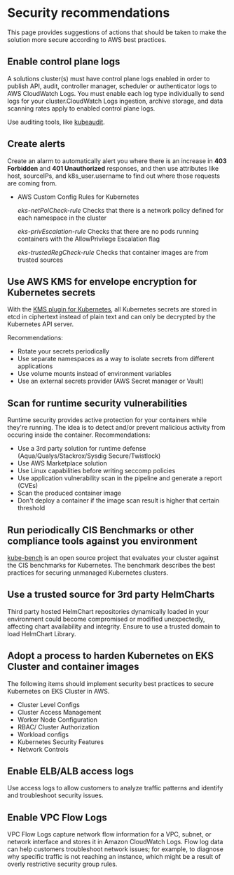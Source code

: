 # Security recommendations
This page provides suggestions of actions that should be taken to make the solution more secure according to AWS best practices.

## Enable control plane logs
A solutions cluster(s) must have control plane logs enabled in order to publish API, audit, controller manager, scheduler or authenticator logs to AWS CloudWatch Logs. You must enable each log type individually to send logs for your cluster.CloudWatch Logs ingestion, archive storage, and data scanning rates apply to enabled control plane logs.

 Use auditing tools, like [kubeaudit](https://github.com/Shopify/kubeaudit).

 ## Create alerts
 Create an alarm to automatically alert you where there is an increase in **403 Forbidden** and **401 Unauthorized** responses, and then use attributes like host, sourceIPs, and k8s_user.username to find out where those requests are coming from.

 - AWS Custom Config Rules for Kubernetes

    *eks-netPolCheck-rule* Checks that there is a network policy defined for each namespace in the cluster

    *eks-privEscalation-rule* Checks that there are no pods running containers with the AllowPrivilege Escalation flag

    *eks-trustedRegCheck-rule* Checks that container images are from trusted sources

## Use AWS KMS for envelope encryption for Kubernetes secrets
With the [KMS plugin for Kubernetes](https://docs.aws.amazon.com/eks/latest/userguide/enable-kms.html), all Kubernetes secrets are stored in etcd in ciphertext instead of plain text and can only be decrypted by the Kubernetes API server.

Recommendations:
- Rotate your secrets periodically
- Use separate namespaces as a way to isolate secrets from different applications
- Use volume mounts instead of environment variables
- Use an external secrets provider (AWS Secret manager or Vault)

## Scan for runtime security vulnerabilities
Runtime security provides active protection for your containers while they're running. The idea is to detect and/or prevent malicious activity from occuring inside the container.
Recommendations:
- Use a 3rd party solution for runtime defense (Aqua/Qualys/Stackrox/Sysdig Secure/Twistlock)
- Use AWS Marketplace solution 
- Use Linux capabilities before writing seccomp policies 
- Use application vulnerability scan in the pipeline and generate a report (CVEs)
- Scan the produced container image
- Don't deploy a container if the image scan result is higher that certain threshold

## Run periodically CIS Benchmarks or other compliance tools against you environment
[kube-bench](https://github.com/aquasecurity/kube-bench) is an open source project that evaluates your cluster against the CIS benchmarks for Kubernetes. The benchmark describes the best practices for securing unmanaged Kubernetes clusters.

## Use a trusted source for 3rd party HelmCharts
Third party hosted HelmChart repositories dynamically loaded in your environment could become compromised or modified unexpectedly, affecting chart availability and integrity. Ensure to use a trusted domain to load HelmChart Library.

## Adopt a process to harden Kubernetes on EKS Cluster and container images
The following items should implement security best practices to secure Kubernetes on EKS Cluster in AWS.

- Cluster Level Configs
- Cluster Access Management
- Worker Node Configuration
- RBAC/ Cluster Authorization
- Workload configs
- Kubernetes Security Features
- Network Controls

## Enable ELB/ALB access logs 
Use access logs to allow customers to analyze traffic patterns and identify and troubleshoot security issues.

## Enable VPC Flow Logs 
VPC Flow Logs capture network flow information for a VPC, subnet, or network interface and stores it in Amazon CloudWatch Logs. Flow log data can help customers troubleshoot network issues; for example, to diagnose why specific traffic is not reaching an instance, which might be a result of overly restrictive security group rules.
